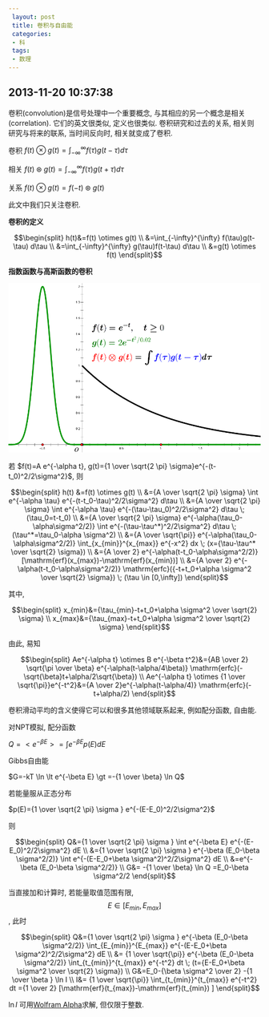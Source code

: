 ```yaml
---
 layout: post
 title: 卷积与自由能
 categories: 
 - 科
 tags:
 - 数理
---
```



## 2013-11-20 10:37:38

卷积(convolution)是信号处理中一个重要概念, 与其相应的另一个概念是相关(correlation). 它们的英文很类似, 定义也很类似. 卷积研究和过去的关系, 相关则研究与将来的联系, 当时间反向时, 相关就变成了卷积.

卷积 $f(t) \otimes g(t)=\int_{-\infty}^{\infty} f(\tau)g(t-\tau) d\tau$

相关 $f(t) \circledast g(t)=\int_{-\infty}^{\infty} f(\tau)g(t+\tau) d\tau$

关系 $f(t) \otimes g(t) = f(-t) \circledast g(t)$

此文中我们只关注卷积.

**卷积的定义**

$$\begin{split} h(t)&=f(t) \otimes g(t) \\
&=\int_{-\infty}^{\infty} f(\tau)g(t-\tau) d\tau \\
&=\int_{-\infty}^{\infty} g(\tau)f(t-\tau) d\tau \\
&=g(t) \otimes f(t) \end{split}$$

**指数函数与高斯函数的卷积**

![指数函数与高斯函数的卷积](/pic/2013-11-20-Convolv.gif)

若 $f(t)=A e^{-\alpha t}, g(t)={1 \over \sqrt{2 \pi} \sigma}e^{-(t-t_0)^2/2\sigma^2}$, 则

$$\begin{split} h(t) &=f(t) \otimes g(t) \\
&={A \over \sqrt{2 \pi} \sigma} \int e^{-\alpha \tau} e^{-(t-t_0-\tau)^2/2\sigma^2} d\tau \\ 
&={A \over \sqrt{2 \pi} \sigma} \int e^{-\alpha \tau} e^{-(\tau-\tau_0)^2/2\sigma^2} d\tau \; (\tau_0=t-t_0) \\
&={A \over \sqrt{2 \pi} \sigma} e^{-\alpha(\tau_0-\alpha\sigma^2/2)} \int e^{-(\tau-\tau^*)^2/2\sigma^2} d\tau \; (\tau^*=\tau_0-\alpha \sigma^2) \\
&={A \over \sqrt{\pi}} e^{-\alpha(\tau_0-\alpha\sigma^2/2)} \int_{x_{min}}^{x_{max}} e^{-x^2} dx \; (x={\tau-\tau^* \over \sqrt{2} \sigma}) \\
&={A \over 2} e^{-\alpha(t-t_0-\alpha\sigma^2/2)} [\mathrm{erf}(x_{max})-\mathrm{erf}(x_{min})] \\
&={A \over 2} e^{-\alpha(t-t_0-\alpha\sigma^2/2)} \mathrm{erfc}({-t+t_0+\alpha \sigma^2 \over \sqrt{2} \sigma}) \; (\tau \in [0,\infty]) \end{split}$$

其中,

$$\begin{split} x_{min}&={\tau_{min}-t+t_0+\alpha \sigma^2 \over \sqrt{2} \sigma} \\
x_{max}&={\tau_{max}-t+t_0+\alpha \sigma^2 \over \sqrt{2} \sigma} \end{split}$$

由此, 易知

$$\begin{split} Ae^{-\alpha t} \otimes B e^{-\beta t^2}&={AB \over 2} \sqrt{\pi \over \beta} e^{-\alpha(t-\alpha/4\beta)} \mathrm{erfc}(-\sqrt{\beta}t+\alpha/2\sqrt{\beta}) \\ 
Ae^{-\alpha t} \otimes {1 \over \sqrt{\pi}}e^{-t^2}&={A \over 2}e^{-\alpha(t-\alpha/4)} \mathrm{erfc}(-t+\alpha/2) \end{split}$$

卷积滑动平均的含义使得它可以和很多其他领域联系起来, 例如配分函数, 自由能.

对NPT模拟, 配分函数

$Q=\lt e^{-\beta E} \gt = \int e^{-\beta E} p(E) dE$

Gibbs自由能

$G=-kT \ln \lt e^{-\beta E} \gt =-{1 \over \beta} \ln Q$

若能量服从正态分布

$p(E)={1 \over \sqrt{2 \pi} \sigma } e^{-(E-E_0)^2/2\sigma^2}$

则

$$\begin{split} Q&={1 \over \sqrt{2 \pi} \sigma } \int e^{-\beta E} e^{-(E-E_0)^2/2\sigma^2} dE \\ 
&={1 \over \sqrt{2 \pi} \sigma } e^{-\beta (E_0-\beta \sigma^2/2)} \int  e^{-(E-E_0+\beta \sigma^2)^2/2\sigma^2} dE \\
&=e^{-\beta (E_0-\beta \sigma^2/2)} \\
G&= -{1 \over \beta} \ln Q =E_0-\beta \sigma^2/2 \end{split}$$

当直接加和计算时, 若能量取值范围有限, $$E \in [E_{min}, E_{max}]$$, 此时

$$\begin{split} Q&={1 \over \sqrt{2 \pi} \sigma } e^{-\beta (E_0-\beta \sigma^2/2)} \int_{E_{min}}^{E_{max}} e^{-(E-E_0+\beta \sigma^2)^2/2\sigma^2} dE \\
&= {1 \over \sqrt{\pi}} e^{-\beta (E_0-\beta \sigma^2/2)} \int_{t_{min}}^{t_{max}} e^{-t^2} dt \; (t={E-E_0+\beta \sigma^2 \over \sqrt{2} \sigma}) \\
G&=E_0-{\beta \sigma^2 \over 2} -{1 \over \beta } \ln I \\
I&=  {1 \over \sqrt{\pi}} \int_{t_{min}}^{t_{max}} e^{-t^2} dt ={1 \over 2} [\mathrm{erf}(t_{max})-\mathrm{erf}(t_{min}) ] \end{split}$$

$\ln I$ 可用[Wolfram Alpha](http://www.wolframalpha.com/)求解, 但仅限于整数.
